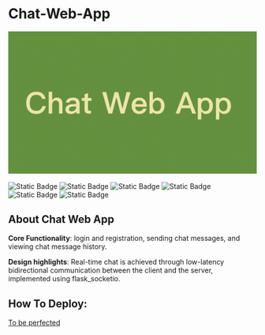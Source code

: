 # Chat-Web-App
![Local Image](title.png)

<p align="center">

![Static Badge](https://img.shields.io/badge/Python-orange)
![Static Badge](https://img.shields.io/badge/Flask-yellow)
![Static Badge](https://img.shields.io/badge/JavaScript-orange)
![Static Badge](https://img.shields.io/badge/SocketIO-blue)
![Static Badge](https://img.shields.io/badge/Sqlite3-blue)
![Static Badge](https://img.shields.io/badge/Restful--API-purple)


</p>

## About Chat Web App
**Core Functionality**: login and registration, sending chat messages, and viewing chat message history.

**Design highlights**: Real-time chat is achieved through low-latency bidirectional communication between the client and the server, implemented using flask_socketio.

## How To Deploy: 
[To be perfected]()
